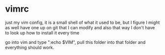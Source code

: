# vimrc
just my vim config, it is a small shell of what it used to be, but I figure I might as well have one up on git that I can modify and also that way I don't have to look up how to install it every time

go into vim and type ":echo $VIM", pull this folder into that folder and everything should work.
